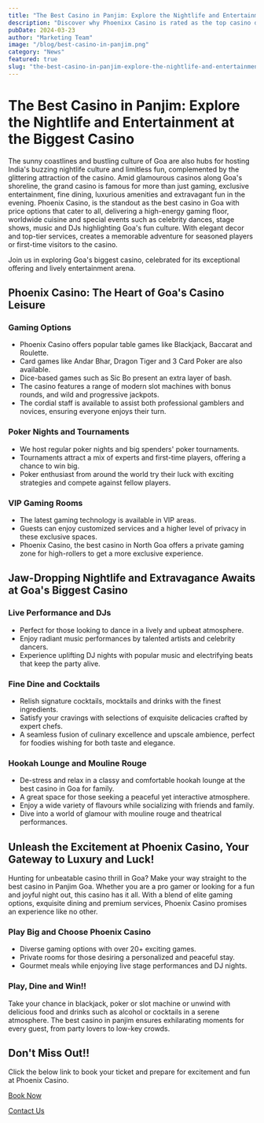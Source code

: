 ```yaml
---
title: "The Best Casino in Panjim: Explore the Nightlife and Entertainment at the Biggest Casino"
description: "Discover why Phoenixx Casino is rated as the top casino destination in Panjim"
pubDate: 2024-03-23
author: "Marketing Team"
image: "/blog/best-casino-in-panjim.png"
category: "News"
featured: true
slug: "the-best-casino-in-panjim-explore-the-nightlife-and-entertainment-at-the-biggest-casino"
---
```

# The Best Casino in Panjim: Explore the Nightlife and Entertainment at the Biggest Casino

The sunny coastlines and bustling culture of Goa are also hubs for hosting India's buzzing nightlife culture and limitless fun, complemented by the glittering attraction of the casino. Amid glamourous casinos along Goa's shoreline, the grand casino is famous for more than just gaming, exclusive entertainment, fine dining, luxurious amenities and extravagant fun in the evening. Phoenix Casino, is the standout as the best casino in Goa with price options that cater to all, delivering a high-energy gaming floor, worldwide cuisine and special events such as celebrity dances, stage shows, music and DJs highlighting Goa's fun culture. With elegant decor and top-tier services, creates a memorable adventure for seasoned players or first-time visitors to the casino.

Join us in exploring Goa's biggest casino, celebrated for its exceptional offering and lively entertainment arena.

## Phoenix Casino: The Heart of Goa's Casino Leisure

### Gaming Options
- Phoenix Casino offers popular table games like Blackjack, Baccarat and Roulette.
- Card games like Andar Bhar, Dragon Tiger and 3 Card Poker are also available.
- Dice-based games such as Sic Bo present an extra layer of bash.
- The casino features a range of modern slot machines with bonus rounds, and wild and progressive jackpots.
- The cordial staff is available to assist both professional gamblers and novices, ensuring everyone enjoys their turn.

### Poker Nights and Tournaments
- We host regular poker nights and big spenders' poker tournaments.
- Tournaments attract a mix of experts and first-time players, offering a chance to win big.
- Poker enthusiast from around the world try their luck with exciting strategies and compete against fellow players.

### VIP Gaming Rooms
- The latest gaming technology is available in VIP areas.
- Guests can enjoy customized services and a higher level of privacy in these exclusive spaces.
- Phoenix Casino, the best casino in North Goa offers a private gaming zone for high-rollers to get a more exclusive experience.

## Jaw-Dropping Nightlife and Extravagance Awaits at Goa's Biggest Casino

### Live Performance and DJs
- Perfect for those looking to dance in a lively and upbeat atmosphere.
- Enjoy radiant music performances by talented artists and celebrity dancers.
- Experience uplifting DJ nights with popular music and electrifying beats that keep the party alive.

### Fine Dine and Cocktails
- Relish signature cocktails, mocktails and drinks with the finest ingredients.
- Satisfy your cravings with selections of exquisite delicacies crafted by expert chefs.
- A seamless fusion of culinary excellence and upscale ambience, perfect for foodies wishing for both taste and elegance.

### Hookah Lounge and Mouline Rouge
- De-stress and relax in a classy and comfortable hookah lounge at the best casino in Goa for family.
- A great space for those seeking a peaceful yet interactive atmosphere.
- Enjoy a wide variety of flavours while socializing with friends and family.
- Dive into a world of glamour with mouline rouge and theatrical performances.

## Unleash the Excitement at Phoenix Casino, Your Gateway to Luxury and Luck!

Hunting for unbeatable casino thrill in Goa? Make your way straight to the best casino in Panjim Goa. Whether you are a pro gamer or looking for a fun and joyful night out, this casino has it all. With a blend of elite gaming options, exquisite dining and premium services, Phoenix Casino promises an experience like no other.

### Play Big and Choose Phoenix Casino
- Diverse gaming options with over 20+ exciting games.
- Private rooms for those desiring a personalized and peaceful stay.
- Gourmet meals while enjoying live stage performances and DJ nights.

### Play, Dine and Win!!
Take your chance in blackjack, poker or slot machine or unwind with delicious food and drinks such as alcohol or cocktails in a serene atmosphere. The best casino in panjim ensures exhilarating moments for every guest, from party lovers to low-key crowds.

## Don't Miss Out!!

Click the below link to book your ticket and prepare for excitement and fun at Phoenix Casino.

[Book Now](https://www.phoenixcasino.in/)

[Contact Us](/contact) 